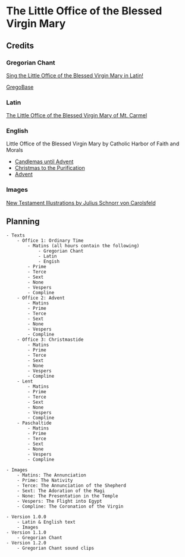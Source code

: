 # The Little Office of the Blessed Virgin Mary

## Credits

### Gregorian Chant
[Sing the Little Office of the Blessed Virgin Mary in Latin!](https://www.udemy.com/course/sing-officium-parvum-bmv/)

[GregoBase](https://gregobase.selapa.net/)

### Latin
[The Little Office of the Blessed Virgin Mary of Mt. Carmel](http://traditionalcarmelite.com/pray/littleoffice/)

### English

Little Office of the Blessed Virgin Mary by Catholic Harbor of Faith and Morals
- [Candlemas until Advent](http://catholicharboroffaithandmorals.com/Little%20Office%20Ordinary%20Main.html)
- [Christmas to the Purification](http://catholicharboroffaithandmorals.com/Little%20Office%20Christmas%20Main.html)
- [Advent](http://catholicharboroffaithandmorals.com/Little%20Office%20Advent%20Main.html)

### Images

[New Testament Illustrations by Julius Schnorr von Carolsfeld](https://victorianweb.org/art/illustration/german/schnorr/nt.html)

## Planning

```
- Texts
    - Office 1: Ordinary Time
        - Matins (all hours contain the following)
            - Gregorian Chant
            - Latin
            - Engish
        - Prime
        - Terce
        - Sext
        - None
        - Vespers
        - Compline
    - Office 2: Advent 
        - Matins
        - Prime
        - Terce
        - Sext
        - None
        - Vespers
        - Compline
    - Office 3: Christmastide
        - Matins
        - Prime
        - Terce
        - Sext
        - None
        - Vespers
        - Compline
    - Lent
        - Matins
        - Prime
        - Terce
        - Sext
        - None
        - Vespers
        - Compline
    - Paschaltide
        - Matins
        - Prime
        - Terce
        - Sext
        - None
        - Vespers
        - Compline

- Images
    - Matins: The Annunciation
    - Prime: The Nativity
    - Terce: The Annunciation of the Shepherd
    - Sext: The Adoration of the Magi
    - None: The Presentation in the Temple
    - Vespers: The Flight into Egypt
    - Compline: The Coronation of the Virgin

- Version 1.0.0
    - Latin & English text
    - Images
- Version 1.1.0
    - Gregorian Chant
- Version 1.2.0
    - Gregorian Chant sound clips
```
